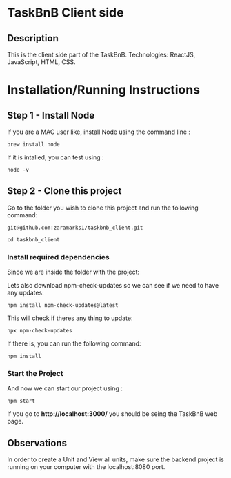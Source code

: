 # TaskBnB Client side 

## Description 
This is the client side part of the TaskBnB. 
Technologies: ReactJS, JavaScript, HTML, CSS.



# Installation/Running Instructions 

## Step 1 - Install Node

If you are a MAC user like, install Node using the command line : 

`brew install node`

If it is intalled, you can test using :

`node -v`

## Step 2 - Clone this  project

Go to the folder you wish to clone this project and run the following command:

`git@github.com:zaramarks1/taskbnb_client.git`


`cd taskbnb_client`

### Install required dependencies

Since we are inside the folder with the project:

Lets also download npm-check-updates so we can see if we need to have any updates:

` npm install npm-check-updates@latest `

This will check if theres any thing to update:

`npx npm-check-updates`

If there is, you can run the following command:

`npm install`

### Start the Project

And now we can start our project using :

`npm start`

If you go to **http://localhost:3000/** you should be seing the TaskBnB web page.

## Observations 

In order to create a Unit and View all units, make sure the backend project is running on your computer with the localhost:8080 port. 




